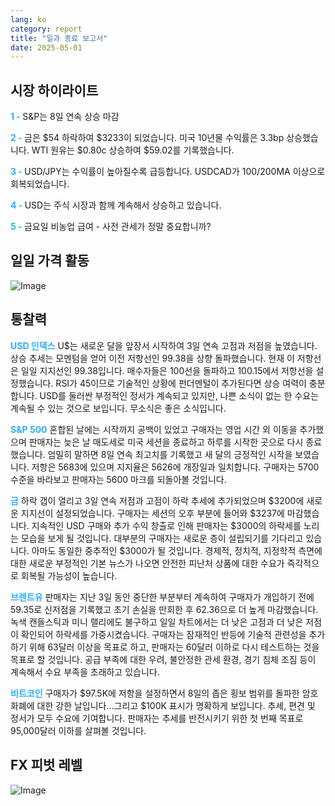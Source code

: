 ```yaml
---
lang: ko
category: report
title: "일과 종료 보고서"
date: 2025-05-01
---
```



<h2>시장 하이라이트</h2>
<strong style="color: #2caef7;">1 - </strong> S&P는 8일 연속 상승 마감

<strong style="color: #2caef7;">2 - </strong> 금은 $54 하락하여 $3233이 되었습니다. 미국 10년물 수익률은 3.3bp 상승했습니다. WTI 원유는 $0.80c 상승하여 $59.02를 기록했습니다.

<strong style="color: #2caef7;">3 - </strong> USD/JPY는 수익률이 높아질수록 급등합니다. USDCAD가 100/200MA 이상으로 회복되었습니다.

<strong style="color: #2caef7;">4 - </strong> USD는 주식 시장과 함께 계속해서 상승하고 있습니다.

<strong style="color: #2caef7;">5 - </strong> 금요일 비농업 급여 - 사전 관세가 정말 중요합니까?



<h2>일일 가격 활동</h2>
<img src="https://markleighedu.github.io/img/May-2025/01-May-2025/price.jpg" alt="Image"/>

<h2>통찰력</h2>
<strong style="color: #2caef7;">USD 인덱스</strong> U$는 새로운 달을 앞장서 시작하여 3일 연속 고점과 저점을 높였습니다. 상승 추세는 모멘텀을 얻어 이전 저항선인 99.38을 상향 돌파했습니다. 현재 이 저항선은 일일 지지선인 99.38입니다. 매수자들은 100선을 돌파하고 100.15에서 저항선을 설정했습니다. RSI가 45이므로 기술적인 상황에 펀더멘털이 추가된다면 상승 여력이 충분합니다. USD를 둘러싼 부정적인 정서가 계속되고 있지만, 나쁜 소식이 없는 한 수요는 계속될 수 있는 것으로 보입니다. 무소식은 좋은 소식입니다.

<strong style="color: #2caef7;">S&P 500</strong> 혼합된 날에는 시작까지 공백이 있었고 구매자는 영업 시간 외 이동을 추가했으며 판매자는 늦은 날 매도세로 미국 세션을 종료하고 하루를 시작한 곳으로 다시 종료했습니다. 엄밀히 말하면 8일 연속 최고치를 기록했고 새 달의 긍정적인 시작을 보였습니다. 저항은 5683에 있으며 지지율은 5626에 개장일과 일치합니다. 구매자는 5700 수준을 바라보고 판매자는 5600 마크를 되돌아볼 것입니다.

<strong style="color: #2caef7;">금</strong> 하락 갭이 열리고 3일 연속 저점과 고점이 하락 추세에 추가되었으며 $3200에 새로운 지지선이 설정되었습니다. 구매자는 세션의 오후 부분에 들어와 $3237에 마감했습니다. 지속적인 USD 구매와 추가 수익 창출로 인해 판매자는 $3000의 하락세를 노리는 모습을 보게 될 것입니다. 대부분의 구매자는 새로운 층이 설립되기를 기다리고 있습니다. 아마도 동일한 중추적인 $3000가 될 것입니다. 경제적, 정치적, 지정학적 측면에 대한 새로운 부정적인 기본 뉴스가 나오면 안전한 피난처 상품에 대한 수요가 즉각적으로 회복될 가능성이 높습니다.

<strong style="color: #2caef7;">브렌트유</strong> 판매자는 지난 3일 동안 중단한 부분부터 계속하여 구매자가 개입하기 전에 59.35로 신저점을 기록했고 초기 손실을 만회한 후 62.36으로 더 높게 마감했습니다. 녹색 캔들스틱과 미니 랠리에도 불구하고 일일 차트에서는 더 낮은 고점과 더 낮은 저점이 확인되어 하락세를 가중시켰습니다. 구매자는 잠재적인 반등에 기술적 관련성을 추가하기 위해 63달러 이상을 목표로 하고, 판매자는 60달러 이하로 다시 테스트하는 것을 목표로 할 것입니다. 공급 부족에 대한 우려, 불안정한 관세 환경, 경기 침체 조짐 등이 계속해서 수요 부족을 초래하고 있습니다.

<strong style="color: #2caef7;">비트코인</strong> 구매자가 $97.5K에 저항을 설정하면서 8일의 좁은 횡보 범위를 돌파한 암호화폐에 대한 강한 날입니다...그리고 $100K 표시가 명확하게 보입니다. 추세, 편견 및 정서가 모두 수요에 기여합니다. 판매자는 추세를 반전시키기 위한 첫 번째 목표로 95,000달러 이하를 살펴볼 것입니다.



<h2>FX 피벗 레벨</h2>
<img src="https://markleighedu.github.io/img/May-2025/01-May-2025/pivot.jpg" alt="Image"/>